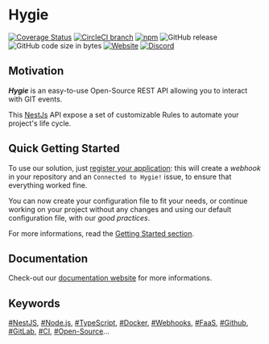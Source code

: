 # Hygie

[![Coverage Status](https://coveralls.io/repos/github/zenika-open-source/hygie/badge.svg?branch=master)](https://coveralls.io/github/zenika-open-source/hygie?branch=master)
[![CircleCI branch](https://img.shields.io/circleci/project/github/zenika-open-source/hygie/master.svg)](https://circleci.com/gh/zenika-open-source/hygie)
[![npm](https://img.shields.io/npm/v/@dxdeveloperexperience/hygie.svg)](https://www.npmjs.com/package/@dxdeveloperexperience/hygie)
![GitHub release](https://img.shields.io/github/release/zenika-open-source/hygie.svg)
![GitHub code size in bytes](https://img.shields.io/github/languages/code-size/zenika-open-source/hygie.svg)
[![Website](https://img.shields.io/website/https/zenika-open-source.github.io/hygie.svg)](https://zenika-open-source.github.io/hygie/)
[![Discord](https://img.shields.io/badge/discord-online-brightgreen.svg)](https://discord.gg/w5AE8vS)

## Motivation

**_Hygie_** is an easy-to-use Open-Source REST API allowing you to interact with GIT events.

This [NestJs](https://docs.nestjs.com/) API expose a set of customizable Rules to automate your project's life cycle.

## Quick Getting Started

To use our solution, just [register your application](https://zenika-open-source.github.io/hygie/guide/registerToken.html): this will create a _webhook_ in your repository and an `Connected to Hygie!` issue, to ensure that everything worked fine.

You can now create your configuration file to fit your needs, or continue working on your project without any changes and using our default configuration file, with our _good practices_.

For more informations, read the [Getting Started section](https://zenika-open-source.github.io/hygie/guide/gettingStarted.html).

## Documentation

Check-out our [documentation website](https://zenika-open-source.github.io/hygie/) for more informations.

## Keywords

[#NestJS](), [#Node.js](), [#TypeScript](), [#Docker](), [#Webhooks](), [#FaaS](), [#Github](), [#GitLab](), [#CI](), [#Open-Source]()...
